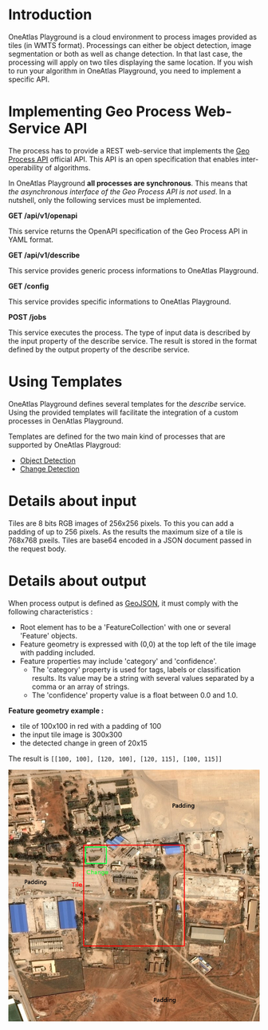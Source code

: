 # Introduction

OneAtlas Playground is a cloud environment to process images provided as tiles (in WMTS format). Processings can either be object detection, image segmentation or both as well as change detection. In that last case, the processing will apply on two tiles displaying the same location. If you wish to run your algorithm in OneAtlas Playground, you need to implement a specific API. 

# Implementing Geo Process Web-Service API

The process has to provide a REST web-service that implements the [Geo Process API](geo_process_api.md) official API. This API is an open specification that enables inter-operability of algorithms.

In OneAtlas Playground **all processes are synchronous**. This means that *the asynchronous interface of the Geo Process API is not used*. In a nutshell, only the following services must be implemented.

**GET /api/v1/openapi**

This service returns the OpenAPI specification of the Geo Process API in YAML format.

**GET /api/v1/describe**

This service provides generic process informations to OneAtlas Playground.

**GET /config**

This service provides specific informations to OneAtlas Playground.

**POST /jobs**

This service executes the process. The type of input data is described by the input property of the describe service. The result is stored in the format defined by the output property of the describe service.

# Using Templates

OneAtlas Playground defines several templates for the *describe* service.
Using the provided templates will facilitate the integration of a custom processes in OenAtlas Playground.

Templates are defined for the two main kind of processes that are supported by OneAtlas Playgroud:

* [Object Detection](object_detection.md)
* [Change Detection](change_detection.md)

# Details about input

Tiles are 8 bits RGB images of 256x256 pixels. To this you can add a padding of up to 256 pixels. As the results the maximum size of a tile is 768x768 pxeils. Tiles are base64 encoded in a JSON document passed in the request body.

# Details about output

When process output is defined as [GeoJSON](https://en.wikipedia.org/wiki/GeoJSON), it must comply with the following characteristics :

* Root element has to be a 'FeatureCollection' with one or several 'Feature' objects.
* Feature geometry is expressed with (0,0) at the top left of the tile image with padding included.
* Feature properties may include 'category' and 'confidence'.
    * The 'category' property is used for tags, labels or classification results. Its value may be a string with several values separated by a comma or an array of strings.
    * The 'confidence' property value is a float between 0.0 and 1.0.

**Feature geometry example :**

* tile of 100x100 in red with a padding of 100
* the input tile image is 300x300
* the detected change in green of 20x15

The result is `[[100, 100], [120, 100], [120, 115], [100, 115]]`

![Feature geometry example](../images/feature-geometry-sample.jpeg)
